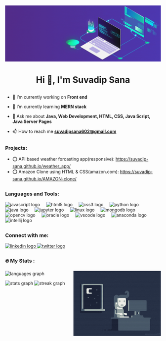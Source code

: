<!-- ![MasterHead](https://user-images.githubusercontent.com/74038190/241765440-80728820-e06b-4f96-9c9e-9df46f0cc0a5.gif) -->
![MasterHead](cover1.gif)

<h1 align="center">Hi 👋, I'm Suvadip Sana</h1>
<!-- <h3 align="center">A passionate web developer from India</h3> -->

##

- 🔭 I’m currently working on **Front end**

- 🌱 I’m currently learning **MERN stack**

- 💬 Ask me about **Java, Web Development, HTML, CSS, Java Script, Java Server Pages**

- 📫 How to reach me **suvadipsana602@gmail.com**


 ##
 <h3 align="left">Projects:</h3>

- ⭕  API based weather forcasting app(responsive): https://suvadip-sana.github.io/weather_app/
- ⭕  Amazon Clone using HTML & CSS(amazon.com): https://suvadip-sana.github.io/AMAZON-clone/ 



##

<h3 align="left">Languages and Tools:</h3>

<div align="left">
  <img src="https://cdn.jsdelivr.net/gh/devicons/devicon/icons/javascript/javascript-original.svg" height="30" alt="javascript logo"  />
  <img width="12" />
  <img src="https://cdn.jsdelivr.net/gh/devicons/devicon/icons/html5/html5-original.svg" height="30" alt="html5 logo"  />
  <img width="12" />
  <img src="https://cdn.jsdelivr.net/gh/devicons/devicon/icons/css3/css3-original.svg" height="30" alt="css3 logo"  />
  <img width="12" />
  <img src="https://cdn.jsdelivr.net/gh/devicons/devicon/icons/python/python-original.svg" height="30" alt="python logo"  />
  <img width="12" />
  <img src="https://cdn.jsdelivr.net/gh/devicons/devicon/icons/java/java-original.svg" height="30" alt="java logo"  />
  <img width="12" />
  <img src="https://cdn.jsdelivr.net/gh/devicons/devicon/icons/jupyter/jupyter-original.svg" height="30" alt="jupyter logo"  />
  <img width="12" />
  <img src="https://cdn.jsdelivr.net/gh/devicons/devicon/icons/linux/linux-original.svg" height="30" alt="linux logo"  />
  <img width="12" />
  <img src="https://cdn.jsdelivr.net/gh/devicons/devicon/icons/mongodb/mongodb-original.svg" height="30" alt="mongodb logo"  />
  <img width="12" />
  <img src="https://cdn.jsdelivr.net/gh/devicons/devicon/icons/opencv/opencv-original.svg" height="30" alt="opencv logo"  />
  <img width="12" />
  <img src="https://cdn.jsdelivr.net/gh/devicons/devicon/icons/oracle/oracle-original.svg" height="30" alt="oracle logo"  />
  <img width="12" />
  <img src="https://cdn.jsdelivr.net/gh/devicons/devicon/icons/vscode/vscode-original.svg" height="30" alt="vscode logo"  />
  <img width="12" />
  <img src="https://cdn.jsdelivr.net/gh/devicons/devicon/icons/anaconda/anaconda-original.svg" height="30" alt="anaconda logo"  />
  <img width="12" />
  <img src="https://cdn.jsdelivr.net/gh/devicons/devicon/icons/intellij/intellij-original.svg" height="30" alt="intellij logo"  />
</div>

##

<h3 align="left">Connect with me:</h3>

<div align="left">
<!--   <a href="suvadipsana602@gmail.com" target="_blank">
    <img src="https://img.shields.io/static/v1?message=Gmail&logo=gmail&label=&color=D14836&logoColor=white&labelColor=&style=for-the-badge" height="35" alt="gmail logo"  />
  </a> -->
  <a href="https://www.linkedin.com/in/suvadip-sana-b07a14243/" target="_main">
    <img src="https://img.shields.io/static/v1?message=LinkedIn&logo=linkedin&label=&color=0077B5&logoColor=white&labelColor=&style=for-the-badge" height="35" alt="linkedin logo"  />
  </a>
  <a href="https://twitter.com/suvadipsana2" target="_main">
    <img src="https://img.shields.io/static/v1?message=Twitter&logo=twitter&label=&color=1DA1F2&logoColor=white&labelColor=&style=for-the-badge" height="35" alt="twitter logo"  />
  </a>
</div>

##

<h3 align="left">🔥   My Stats :</h3>

###
<!-- <img align="right" height="210" width="283" src="https://i.pinimg.com/originals/e4/26/70/e426702edf874b181aced1e2fa5c6cde.gif"  /> -->
<img align="right" height="210" width="283" src="212748830-4c709398-a386-4761-84d7-9e10b98fbe6e.gif"  />


<!--
<div align="left">
 <p><img src="https://github-readme-stats.vercel.app/api/top-langs?username=Suvadip-sana&locale=en&hide_title=false&layout=compact&card_width=375&langs_count=6&theme=codeSTACKr" height="200" alt="languages graph"  /> </p>
  <p><img src="https://github-readme-stats.vercel.app/api?username=Suvadip-sana&hide_title=false&hide_rank=false&show_icons=true&include_all_commits=true&count_private=true&disable_animations=false&theme=codeSTACKr&locale=en&hide_border=false&card_width=340" height="200" alt="stats graph"  />
   <img src="https://streak-stats.demolab.com?user=Suvadip-sana&locale=en&mode=daily&theme=codeSTACKr&hide_border=false&border_radius=5&order=3&card_width=383" height="200" alt="streak graph"  /> </p>

</div>
-->

<div align="left">
 <p>  
  <img src="https://github-readme-stats.vercel.app/api/top-langs/?username=Suvadip-sana&layout=donut&locale=en&hide_title=false&card_width=220&langs_count=8&theme=nightowl&hide_border=false&order=2" height="210" alt="languages graph"  />
</p>
 <p>
<img src="https://github-readme-stats.vercel.app/api?username=Errorby-Night&hide_title=false&hide_rank=false&show_icons=true&include_all_commits=false&count_private=true&disable_animations=false&theme=nightowl&&card_width=375locale=en&hide_border=false&order=1" height="200" alt="stats graph"  />
 <img src="https://streak-stats.demolab.com?user=Suvadip-sana&locale=en&mode=weekly&theme=nightowl&hide_border=false&border_radius=5&order=3&card_width=383" height="200" alt="streak graph"  />
 </p>
</div>

<!--
[![Top Langs](https://github-readme-stats.vercel.app/api/top-langs/?username=Suvadip-sana&layout=donut)](https://github.com/Suvadip-sana/github-readme-stats)
-->

###


<!--
##
![snake gif](https://github.com/Suvadip-sana/Suvadip-sana/blob/output/github-contribution-grid-snake.svg)
-->





